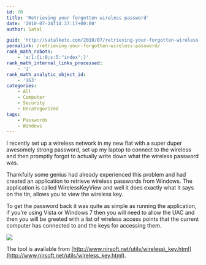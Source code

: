 ```yaml
---
id: 70
title: 'Retrieving your forgotten wireless password'
date: '2010-07-24T14:37:17+00:00'
author: Satal

guid: 'http://satalketo.com/2010/07/retrieving-your-forgotten-wireless-password/'
permalink: /retrieving-your-forgotten-wireless-password/
rank_math_robots:
    - 'a:1:{i:0;s:5:"index";}'
rank_math_internal_links_processed:
    - '1'
rank_math_analytic_object_id:
    - '163'
categories:
    - All
    - Computer
    - Security
    - Uncategorized
tags:
    - Passwords
    - Windows
---
```


I recently set up a wireless network in my new flat with a super duper awesomely strong password, set up my laptop to connect to the wireless and then promptly forgot to actually write down what the wireless password was.

Thankfully some genius had already experienced this problem and had created an application to retrieve wireless passwords from Windows. The application is called WirelessKeyView and well it does exactly what it says on the tin, allows you to view the wireless key.

To get the password back it was quite as simple as running the application, if you’re using Vista or Windows 7 then you will need to allow the UAC and then you will be greeted with a list of wireless access points that the current computer has connected to and the keys for accessing them.

![](http://www.nirsoft.net/utils/wirelesskeyview.gif)

The tool is available from [http://www.nirsoft.net/utils/wireless\_key.html](http://www.nirsoft.net/utils/wireless_key.html).